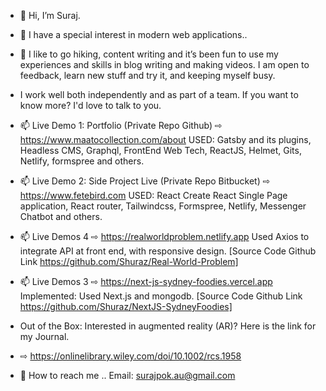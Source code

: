 - 👋 Hi, I’m Suraj.
- 👀 I have a special interest in modern web applications..

- 🌱 I like to go hiking, content writing and it’s been fun to use my experiences and skills in blog writing and making videos. I am open to feedback, learn new stuff and try it, and keeping myself busy.
-  I work well both independently and as part of a team. If you want to know more? I'd love to talk to you.
 
-  📫  Live Demo 1:  Portfolio (Private Repo Github) ⇨  https://www.maatocollection.com/about
       USED:  Gatsby and its plugins, Headless CMS, Graphql, FrontEnd Web Tech, ReactJS, Helmet, Gits, Netlify, formspree and others.
       
-  📫  Live Demo 2:  Side Project Live (Private Repo Bitbucket) ⇨  https://www.fetebird.com
       USED:  React Create React Single Page application, React router, Tailwindcss, Formspree, Netlify, Messenger Chatbot  and others.
       
-  📫  Live Demos 4 ⇨  https://realworldproblem.netlify.app
       Used Axios to integrate API at front end, with responsive design.
       [Source Code Github Link  https://github.com/Shuraz/Real-World-Problem]
       
-  📫  Live Demos 3 ⇨  https://next-js-sydney-foodies.vercel.app
       Implemented: Used Next.js and mongodb.
       [Source Code Github Link https://github.com/Shuraz/NextJS-SydneyFoodies]

- Out of the Box: Interested in augmented reality (AR)? Here is the link for my Journal.
- ⇨ https://onlinelibrary.wiley.com/doi/10.1002/rcs.1958


- 📨 How to reach me ..  Email: surajpok.au@gmail.com

<!---
Shuraz/Shuraz is a ✨ special ✨ repository because its `README.md` (this file) appears on your GitHub profile.
You can click the Preview link to take a look at your changes.
--->
